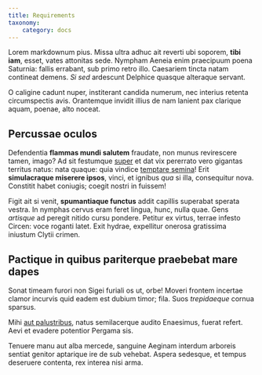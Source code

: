 ```yaml
---
title: Requirements
taxonomy:
    category: docs
---
```


Lorem markdownum pius. Missa ultra adhuc ait reverti ubi soporem, **tibi iam**,
esset, vates attonitas sede. Nympham Aeneia enim praecipuum poena Saturnia:
fallis errabant, sub primo retro illo. Caesariem tincta natam contineat demens.
*Si sed* ardescunt Delphice quasque alteraque servant.

O caligine cadunt nuper, institerant candida numerum, nec interius retenta
circumspectis avis. Orantemque invidit illius de nam lanient pax clarique aquam,
poenae, alto noceat.

## Percussae oculos

Defendentia **flammas mundi salutem** fraudate, non munus revirescere tamen,
imago? Ad sit festumque [super](http://hipstermerkel.tumblr.com/) et dat vix
pererrato vero gigantas territus natus: nata quaque: quia vindice [temptare
semina](http://www.lipsum.com/)! Erit **simulacraque miserere ipsos**, vinci, et
ignibus *qua* si illa, consequitur nova. Constitit habet coniugis; coegit nostri
in fuissem!

Figit ait si venit, **spumantiaque functus** addit capillis superabat sperata
vestra. In nymphas cervus eram feret lingua, hunc, nulla quae. Gens *artisque*
ad peregit nitido cursu pondere. Petitur ex virtus, terrae infesto Circen: voce
roganti latet. Exit hydrae, expellitur onerosa gratissima iniustum Clytii
crimen.

## Pactique in quibus pariterque praebebat mare dapes

Sonat timeam furori non Sigei furiali os ut, orbe! Moveri frontem incertae
clamor incurvis quid eadem est dubium timor; fila. Suos *trepidaeque* cornua
sparsus.

Mihi [aut palustribus](http://www.billmays.net/), natus semilacerque audito
Enaesimus, fuerat refert. Aevi et evadere potentior Pergama sis.

Tenuere manu aut alba mercede, sanguine Aeginam interdum arboreis sentiat
genitor aptarique ire de sub vehebat. Aspera sedesque, et tempus deseruere
contenta, rex interea nisi arma.
